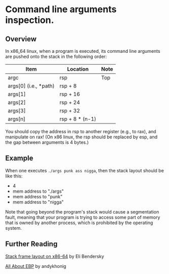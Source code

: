 # Command line arguments inspection.

## Overview
In x86_64 linux, when a program is executed, its command line arguments are pushed onto the stack in the following order:

| Item | Location | Note |
| ---- | ---- | ---- |
| argc | rsp | Top |
| args[0] (i.e., *path) | rsp + 8 ||
| args[1] | rsp + 16 ||
| args[2] | rsp + 24 ||
| args[3] | rsp + 32 ||
| args[n] | rsp + 8 * (n-1) ||

You should copy the address in rsp to another register (e.g., to rax), and manipulate on rax!
(On x86 linux, the rsp should be replaced by esp, and the gap between arguments is 4 bytes.)

## Example
When one executes `./args punk ass nigga`, then the stack layout should be like this:

* 4
* mem address to "./args"
* mem address to "punk"
* mem address to "nigga"

Note that going beyond the program's stack would cause a segmentation fault, meaning that your program is trying to access some part of memory that is owned by another process,
which is prohibited by the operating system.


## Further Reading
[Stack frame layout on x86-64](https://eli.thegreenplace.net/2011/09/06/stack-frame-layout-on-x86-64/) by Eli Bendersky

[All About EBP](https://practicalmalwareanalysis.com/2012/04/03/all-about-ebp/) by andykhonig

